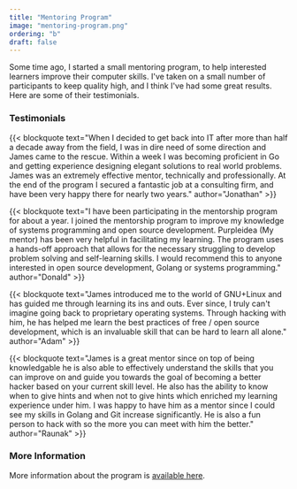 ```yaml
---
title: "Mentoring Program"
image: "mentoring-program.png"
ordering: "b"
draft: false
---
```


Some time ago, I started a small mentoring program, to help interested learners
improve their computer skills. I've taken on a small number of participants to
keep quality high, and I think I've had some great results. Here are some of
their testimonials.

### Testimonials

{{< blockquote text="When I decided to get back into IT after more than half a decade away from the field, I was in dire need of some direction and James came to the rescue. Within a week I was becoming proficient in Go and getting experience designing elegant solutions to real world problems. James was an extremely effective mentor, technically and professionally. At the end of the program I secured a fantastic job at a consulting firm, and have been very happy there for nearly two years." author="Jonathan" >}}

{{< blockquote text="I have been participating in the mentorship program for about a year. I joined the mentorship program to improve my knowledge of systems programming and open source development. Purpleidea (My mentor) has been very helpful in facilitating my learning. The program uses a hands-off approach that allows for the necessary struggling to develop problem solving and self-learning skills. I would recommend this to anyone interested in open source development, Golang or systems programming." author="Donald" >}}

{{< blockquote text="James introduced me to the world of GNU+Linux and has guided me through learning its ins and outs. Ever since, I truly can't imagine going back to proprietary operating systems. Through hacking with him, he has helped me learn the best practices of free / open source development, which is an invaluable skill that can be hard to learn all alone." author="Adam" >}}

{{< blockquote text="James is a great mentor since on top of being knowledgable he is also able to effectively understand the skills that you can improve on and guide you towards the goal of becoming a better hacker based on your current skill level. He also has the ability to know when to give hints and when not to give hints which enriched my learning experience under him. I was happy to have him as a mentor since I could see my skills in Golang and Git increase significantly. He is also a fun person to hack with so the more you can meet with him the better." author="Raunak" >}}

### More Information

More information about the program is [available here](/misc/mentoring-program/).
